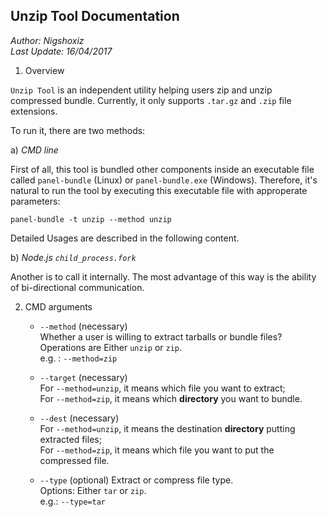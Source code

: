 ## Unzip Tool Documentation

_Author: Nigshoxiz_   
_Last Update: 16/04/2017_  

1. Overview

`Unzip Tool` is an independent utility helping users zip and unzip compressed bundle. Currently, it only supports `.tar.gz` and `.zip` file extensions.  

To run it, there are two methods:  

a) _CMD line_  

First of all, this tool is bundled other components inside an executable file called `panel-bundle` (Linux) or `panel-bundle.exe` (Windows). Therefore, it's natural to run the tool by executing this executable file with approperate parameters:

```
panel-bundle -t unzip --method unzip
```

Detailed Usages are described in the following content.

b) _Node.js `child_process.fork`_

Another is to call it internally. The most advantage of this way is the ability of bi-directional communication.

2. CMD arguments

    - `--method`  (necessary)  
    Whether a user is willing to extract tarballs or bundle files?  
    Operations are Either `unzip` or `zip`.   
    e.g. : `--method=zip`

    - `--target` (necessary)  
    For `--method=unzip`, it means which file you want to extract;  
    For `--method=zip`, it means which __directory__ you want to bundle.

    - `--dest` (necessary)  
    For `--method=unzip`, it means the destination __directory__ putting extracted files;  
    For `--method=zip`, it means which file you want to put the compressed file.

    - `--type` (optional)
    Extract or compress file type.  
    Options: Either `tar` or `zip`.  
    e.g.: `--type=tar`
